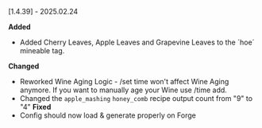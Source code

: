 [1.4.39] - 2025.02.24

**Added**
- Added Cherry Leaves, Apple Leaves and Grapevine Leaves to the ´hoe´ mineable tag.

**Changed**
- Reworked Wine Aging Logic - /set time won't affect Wine Aging anymore. If you want to manually age your Wine use /time add. 
- Changed the `apple_mashing` `honey_comb` recipe output count from "9" to "4"
**Fixed**
- Config should now load & generate properly on Forge
